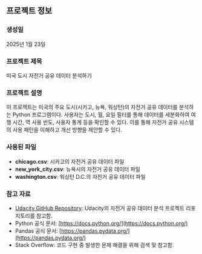 ## 프로젝트 정보

### 생성일
2025년 1월 23일

### 프로젝트 제목
미국 도시 자전거 공유 데이터 분석하기

### 프로젝트 설명
이 프로젝트는 미국의 주요 도시(시카고, 뉴욕, 워싱턴)의 자전거 공유 데이터를 분석하는 Python 프로그램이다. 사용자는 도시, 월, 요일 필터를 통해 데이터를 세분화하여 여행 시간, 역 사용 빈도, 사용자 통계 등을 확인할 수 있다. 이를 통해 자전거 공유 시스템의 사용 패턴을 이해하고 개선 방향을 제안할 수 있다.

### 사용된 파일
- **chicago.csv**: 시카고의 자전거 공유 데이터 파일
- **new_york_city.csv**: 뉴욕시의 자전거 공유 데이터 파일
- **washington.csv**: 워싱턴 D.C.의 자전거 공유 데이터 파일

### 참고 자료
- [Udacity GitHub Repository](https://github.com/udacity): Udacity의 자전거 공유 데이터 분석 프로젝트 리포지토리를 참고함.
- Python 공식 문서: [https://docs.python.org/](https://docs.python.org/)
- Pandas 공식 문서: [https://pandas.pydata.org/](https://pandas.pydata.org/)
- Stack Overflow: 코드 구현 중 발생한 문제 해결을 위해 검색 및 참고함.

